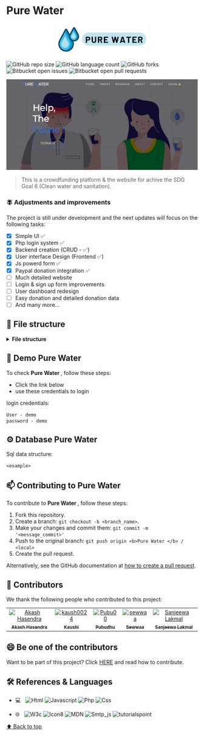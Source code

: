 # <b>Pure Water </b>
<div align="center">
  <a href="./img/logo.png">
    <img src="img/logo.png" alt="Logo" >
  </a>
</div>

![GitHub repo size](https://img.shields.io/github/repo-size/Sanjeewa001/Ara-n-hygiene-for-humans/tree/Akash?style=for-the-badge)
![GitHub language count](https://img.shields.io/github/languages/count/Sanjeewa001/Ara-n-hygiene-for-humans/tree/Akash?style=for-the-badge)
![GitHub forks](https://img.shields.io/github/forks/Sanjeewa001/Ara-n-hygiene-for-humans/tree/Akash?style=for-the-badge)
![Bitbucket open issues](https://img.shields.io/bitbucket/issues/Sanjeewa001/Ara-n-hygiene-for-humans/tree/Akash?style=for-the-badge)
![Bitbucket open pull requests](https://img.shields.io/bitbucket/pr-raw/Sanjeewa001/Ara-n-hygiene-for-humans/tree/Akash?style=for-the-badge)

<img src="./img/preview.png" alt="preview">

> This is a crowdfunding platform & the website for achive the SDG Goal 6 (Clean water and sanitation).  

### 🪰 Adjustments and improvements

The project is still under development and the next updates will focus on the following tasks:

- [x] Simple UI ✅
- [x] Php login system ✅
- [x] Backend creation (CRUD - ✅)
- [x] User interface Design (Frontend ✅)
- [x] Js powerd form ✅
- [x] Paypal donation integration ✅
- [ ] Much detailed website
- [ ] Login & sign up form improvements
- [ ] User dashboard redesign
- [ ] Easy donation and detailed donation data
- [ ] And many more...

## 📁 File structure 
<details>
<summary><b>File structure</b></summary>
<br>

   - [README.md](README.md)
   - __backend__
     - [auth\_session.php](backend/auth_session.php)
     - [dashboard.php](backend/dashboard.php)
     - [db.php](backend/db.php)
     - [index.php](backend/index.php)
     - [login.php](backend/login.php)
     - [logout.php](backend/logout.php)
     - [registration.php](backend/registration.php)
     - [style.css](backend/style.css)
   - __css__
     - [headers.css](css/headers.css)
     - [proinfo.css](css/proinfo.css)
     - [signup.css](css/signup.css)
     - [style.css](css/style.css)
     - [w3s.css](css/w3s.css)
   - __img__
     - [1.jpg](img/1.jpg)
     - __Target__
       - [6.1.svg](img/Target/6.1.svg)
       - [6.2.svg](img/Target/6.2.svg)
       - [6.3.svg](img/Target/6.3.svg)
       - [6.4.svg](img/Target/6.4.svg)
       - [6.5.svg](img/Target/6.5.svg)
       - [6.6.svg](img/Target/6.6.svg)
       - [6.7.svg](img/Target/6.7.svg)
       - [6.8.svg](img/Target/6.8.svg)
       - [GOAL\_6\_TARGET\_6.1.png](img/Target/GOAL_6_TARGET_6.1.png)
       - [GOAL\_6\_TARGET\_6.2.png](img/Target/GOAL_6_TARGET_6.2.png)
       - [GOAL\_6\_TARGET\_6.3.png](img/Target/GOAL_6_TARGET_6.3.png)
       - [GOAL\_6\_TARGET\_6.4.png](img/Target/GOAL_6_TARGET_6.4.png)
       - [GOAL\_6\_TARGET\_6.5.png](img/Target/GOAL_6_TARGET_6.5.png)
       - [GOAL\_6\_TARGET\_6.6.png](img/Target/GOAL_6_TARGET_6.6.png)
       - [GOAL\_6\_TARGET\_6.A.png](img/Target/GOAL_6_TARGET_6.A.png)
       - [GOAL\_6\_TARGET\_6.B.png](img/Target/GOAL_6_TARGET_6.B.png)
       - __goal\-6__
         - __GOAL\_6\_PRIMARY\_ICON__
           - __GOAL\_6\_EPS__
             - [TheGlobalGoals\_Icons\_Black\_Goal\_6.eps](img/Target/goal-6/GOAL_6_PRIMARY_ICON/GOAL_6_EPS/TheGlobalGoals_Icons_Black_Goal_6.eps)
             - [TheGlobalGoals\_Icons\_Color\_Goal\_6.eps](img/Target/goal-6/GOAL_6_PRIMARY_ICON/GOAL_6_EPS/TheGlobalGoals_Icons_Color_Goal_6.eps)
           - __GOAL\_6\_PNG__
             - [TheGlobalGoals\_Icons\_Black\_Goal\_6.png](img/Target/goal-6/GOAL_6_PRIMARY_ICON/GOAL_6_PNG/TheGlobalGoals_Icons_Black_Goal_6.png)
             - [TheGlobalGoals\_Icons\_Color\_Goal\_6.png](img/Target/goal-6/GOAL_6_PRIMARY_ICON/GOAL_6_PNG/TheGlobalGoals_Icons_Color_Goal_6.png)
           - __GOAL\_6\_SVG__
             - [TheGlobalGoals\_Icons\_Black\_Goal\_6.svg](img/Target/goal-6/GOAL_6_PRIMARY_ICON/GOAL_6_SVG/TheGlobalGoals_Icons_Black_Goal_6.svg)
             - [TheGlobalGoals\_Icons\_Color\_Goal\_6.svg](img/Target/goal-6/GOAL_6_PRIMARY_ICON/GOAL_6_SVG/TheGlobalGoals_Icons_Color_Goal_6.svg)
         - __GOAL\_6\_TARGETS__
           - __GOAL\_6\_TARGETS\_EPS__
             - [GOAL\_6\_TARGET\_6.1.eps](img/Target/goal-6/GOAL_6_TARGETS/GOAL_6_TARGETS_EPS/GOAL_6_TARGET_6.1.eps)
             - [GOAL\_6\_TARGET\_6.2.eps](img/Target/goal-6/GOAL_6_TARGETS/GOAL_6_TARGETS_EPS/GOAL_6_TARGET_6.2.eps)
             - [GOAL\_6\_TARGET\_6.3.eps](img/Target/goal-6/GOAL_6_TARGETS/GOAL_6_TARGETS_EPS/GOAL_6_TARGET_6.3.eps)
             - [GOAL\_6\_TARGET\_6.4.eps](img/Target/goal-6/GOAL_6_TARGETS/GOAL_6_TARGETS_EPS/GOAL_6_TARGET_6.4.eps)
             - [GOAL\_6\_TARGET\_6.5.eps](img/Target/goal-6/GOAL_6_TARGETS/GOAL_6_TARGETS_EPS/GOAL_6_TARGET_6.5.eps)
             - [GOAL\_6\_TARGET\_6.6.eps](img/Target/goal-6/GOAL_6_TARGETS/GOAL_6_TARGETS_EPS/GOAL_6_TARGET_6.6.eps)
             - [GOAL\_6\_TARGET\_6.A.eps](img/Target/goal-6/GOAL_6_TARGETS/GOAL_6_TARGETS_EPS/GOAL_6_TARGET_6.A.eps)
             - [GOAL\_6\_TARGET\_6.B.eps](img/Target/goal-6/GOAL_6_TARGETS/GOAL_6_TARGETS_EPS/GOAL_6_TARGET_6.B.eps)
           - __GOAL\_6\_TARGETS\_PNG__
           - __GOAL\_6\_TARGETS\_SVG__
             - [GOAL\_6\_TARGET\_6.1.svg](img/Target/goal-6/GOAL_6_TARGETS/GOAL_6_TARGETS_SVG/GOAL_6_TARGET_6.1.svg)
             - [GOAL\_6\_TARGET\_6.2.svg](img/Target/goal-6/GOAL_6_TARGETS/GOAL_6_TARGETS_SVG/GOAL_6_TARGET_6.2.svg)
             - [GOAL\_6\_TARGET\_6.3.svg](img/Target/goal-6/GOAL_6_TARGETS/GOAL_6_TARGETS_SVG/GOAL_6_TARGET_6.3.svg)
             - [GOAL\_6\_TARGET\_6.4.svg](img/Target/goal-6/GOAL_6_TARGETS/GOAL_6_TARGETS_SVG/GOAL_6_TARGET_6.4.svg)
             - [GOAL\_6\_TARGET\_6.5.svg](img/Target/goal-6/GOAL_6_TARGETS/GOAL_6_TARGETS_SVG/GOAL_6_TARGET_6.5.svg)
             - [GOAL\_6\_TARGET\_6.6.svg](img/Target/goal-6/GOAL_6_TARGETS/GOAL_6_TARGETS_SVG/GOAL_6_TARGET_6.6.svg)
             - [GOAL\_6\_TARGET\_6.A.svg](img/Target/goal-6/GOAL_6_TARGETS/GOAL_6_TARGETS_SVG/GOAL_6_TARGET_6.A.svg)
             - [GOAL\_6\_TARGET\_6.B.svg](img/Target/goal-6/GOAL_6_TARGETS/GOAL_6_TARGETS_SVG/GOAL_6_TARGET_6.B.svg)
     - [WASH SDG.png](img/WASH%20SDG.png)
     - __Work__
       - [1.jpg](img/Work/1.jpg)
       - [2.jpg](img/Work/2.jpg)
       - [3.jpg](img/Work/3.jpg)
       - [4.jpg](img/Work/4.jpg)
       - [5.jpg](img/Work/5.jpg)
       - [6.jpeg](img/Work/6.jpeg)
       - [7.jpg](img/Work/7.jpg)
       - [8.jpg](img/Work/8.jpg)
       - [9.jpg](img/Work/9.jpg)
       - [water resources management.jpg](img/Work/water%20resources%20management.jpg)
       - [water\-related ecosystems.jpg](img/Work/water-related%20ecosystems.jpg)
     - [cleanwater.png](img/cleanwater.png)
     - [donate.jpg](img/donate.jpg)
     - [home.jpg](img/home.jpg)
     - [home.svg](img/home.svg)
     - [logo.png](img/logo.png)
     - [sanitation.jpg](img/sanitation.jpg)
     - [water1.png](img/water1.png)
   - [index.html](index.html)
   - __js__
     - [app.js](js/app.js)
   - [list.md](list.md)
   - [proinfo.html](proinfo.html)

</details>


## 🚀 Demo <b>Pure Water </b>

To check <b>Pure Water </b>, follow these steps:

* Click the link below 
* use these credentials to login

login credentials:
```
User - demo
password - demo
```


## ⚙️ Database <b>Pure Water </b>

Sql data structure:

```
<example>
```


## 📫 Contributing to <b>Pure Water </b>
<!---If your README is long or if you have any specific process or steps you want contributors to follow, consider creating a separate CONTRIBUTING.md file--->
To contribute to <b>Pure Water </b>, follow these steps:

1. Fork this repository.
2. Create a branch: `git checkout -b <branch_name>`.
3. Make your changes and commit them: `git commit -m '<message_commit>'`
4. Push to the original branch: `git push origin <b>Pure Water </b> / <local>`
5. Create the pull request.

Alternatively, see the GitHub documentation at [how to create a pull request](https://help.github.com/en/github/collaborating-with-issues-and-pull-requests/creating-a-pull-request ).

## 🤝 Contributors

We thank the following people who contributed to this project:

<table>
  <tr>
  <td align="center">
      <a href="https://github.com/HMAHD">
        <img src="https://avatars.githubusercontent.com/u/99458905" width="100px;" alt="Akash Hasendra"/><br>
        <sub>
          <b>Akash Hasendra</b>
        </sub>
      </a>
    </td>
    <td align="center">
      <a href="https://github.com/kaush0024">
        <img src="https://avatars.githubusercontent.com/u/87804292" width="100px;" alt="kaush0024"/><br>
        <sub>
          <b>Kaushi</b>
        </sub>
      </a>
    </td>
    <td align="center">
      <a href="https://github.com/Pubu00">
        <img src="https://avatars.githubusercontent.com/u/98452452" width="100px;" alt="Pubu00"/><br>
        <sub>
          <b>Pubudhu</b>
        </sub>
      </a>
    </td>
    <td align="center">
      <a href="https://github.com/Sewwaa">
        <img src="https://avatars.githubusercontent.com/u/87800635?v=4" width="100px;" alt="sewwaa"/><br>
        <sub>
          <b>Sewwaa</b>
        </sub>
      </a>
    </td>
    <td align="center">
      <a href="#">
        <img src="https://avatars.githubusercontent.com/u/87803867" width="100px;" alt="Sanjeewa Lakmal"/><br>
        <sub>
        <b>Sanjeewa Lakmal</b>
        </sub>
      </a>
    </td>
  </tr>
</table>


## 😄 Be one of the contributors<br>

Want to be part of this project? Click [HERE](CONTRIBUTING.md) and read how to contribute.

## 🛠 References & Languages 

- 💻 &nbsp;
  ![Html](https://img.shields.io/badge/HTML5-E34F26?style=flat&logo=html)
  ![Javascript](https://img.shields.io/badge/JavaScript-323330?style=flat&logo=javascript)
  ![Php](https://img.shields.io/badge/PHP-777BB4?style=flat&logo=php)
  ![Css](https://img.shields.io/badge/CSS3-1572B6?style=flat&logo=css)
  
  
- 🌐 &nbsp;
  ![W3c](https://img.shields.io/badge/W3c-4EAA25?style=flat&logo=w3c)
  ![Icon8](https://img.shields.io/badge/Icon8-00B14F?style=flat&logo=icon8)
  ![MDN](https://img.shields.io/badge/MDN_Web_Docs-black?style=flat&logo=mdn_web_doc)
  ![Smtp_js](https://img.shields.io/badge/smtp%20Js-1890FF?style=flat&logo=js)
  ![tutorialspoint](https://img.shields.io/badge/Tutorialpoint-FF6F00?style=flat&logo=tutorialspoint)
  

[⬆ Back to top](#project-name)<br>